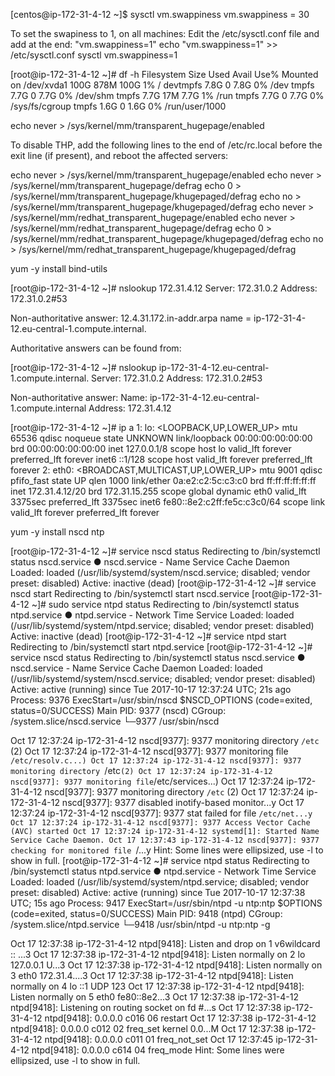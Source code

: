 <!--  Check the swapiness using this command: -->
[centos@ip-172-31-4-12 ~]$ sysctl vm.swappiness
vm.swappiness = 30

To set the swapiness to 1, on all machines:
Edit the /etc/sysctl.conf file and add at the end: "vm.swappiness=1"
echo "vm.swappiness=1" >> /etc/sysctl.conf
sysctl vm.swappiness=1


[root@ip-172-31-4-12 ~]# df -h
Filesystem      Size  Used Avail Use% Mounted on
/dev/xvda1      100G  878M  100G   1% /
devtmpfs        7.8G     0  7.8G   0% /dev
tmpfs           7.7G     0  7.7G   0% /dev/shm
tmpfs           7.7G   17M  7.7G   1% /run
tmpfs           7.7G     0  7.7G   0% /sys/fs/cgroup
tmpfs           1.6G     0  1.6G   0% /run/user/1000




<!--  Disable transparent hugepage support  -->
echo never > /sys/kernel/mm/transparent_hugepage/enabled

To disable THP, add the following lines to the end of /etc/rc.local before the exit line (if present), and reboot the affected servers:

echo never > /sys/kernel/mm/transparent_hugepage/enabled
echo never > /sys/kernel/mm/transparent_hugepage/defrag
echo 0 > /sys/kernel/mm/transparent_hugepage/khugepaged/defrag
echo no > /sys/kernel/mm/transparent_hugepage/khugepaged/defrag
echo never > /sys/kernel/mm/redhat_transparent_hugepage/enabled
echo never > /sys/kernel/mm/redhat_transparent_hugepage/defrag
echo 0 > /sys/kernel/mm/redhat_transparent_hugepage/khugepaged/defrag
echo no > /sys/kernel/mm/redhat_transparent_hugepage/khugepaged/defrag




<!-- Verify DNS and reverse DNS configuration avec nslookup -->
yum -y install bind-utils

[root@ip-172-31-4-12 ~]# nslookup 172.31.4.12
Server:         172.31.0.2
Address:        172.31.0.2#53

Non-authoritative answer:
12.4.31.172.in-addr.arpa        name = ip-172-31-4-12.eu-central-1.compute.internal.

Authoritative answers can be found from:

[root@ip-172-31-4-12 ~]# nslookup ip-172-31-4-12.eu-central-1.compute.internal.
Server:         172.31.0.2
Address:        172.31.0.2#53

Non-authoritative answer:
Name:   ip-172-31-4-12.eu-central-1.compute.internal
Address: 172.31.4.12



<!-- Network interfaces: -->

[root@ip-172-31-4-12 ~]# ip a
1: lo: <LOOPBACK,UP,LOWER_UP> mtu 65536 qdisc noqueue state UNKNOWN
    link/loopback 00:00:00:00:00:00 brd 00:00:00:00:00:00
    inet 127.0.0.1/8 scope host lo
       valid_lft forever preferred_lft forever
    inet6 ::1/128 scope host
       valid_lft forever preferred_lft forever
2: eth0: <BROADCAST,MULTICAST,UP,LOWER_UP> mtu 9001 qdisc pfifo_fast state UP qlen 1000
    link/ether 0a:e2:c2:5c:c3:c0 brd ff:ff:ff:ff:ff:ff
    inet 172.31.4.12/20 brd 172.31.15.255 scope global dynamic eth0
       valid_lft 3375sec preferred_lft 3375sec
    inet6 fe80::8e2:c2ff:fe5c:c3c0/64 scope link
       valid_lft forever preferred_lft forever

	   
<!--  NTP and NSCD services: -->

yum -y install nscd ntp

[root@ip-172-31-4-12 ~]# service nscd status
Redirecting to /bin/systemctl status  nscd.service
● nscd.service - Name Service Cache Daemon
   Loaded: loaded (/usr/lib/systemd/system/nscd.service; disabled; vendor preset: disabled)
   Active: inactive (dead)
[root@ip-172-31-4-12 ~]#  service nscd start
Redirecting to /bin/systemctl start  nscd.service
[root@ip-172-31-4-12 ~]# sudo service ntpd status
Redirecting to /bin/systemctl status  ntpd.service
● ntpd.service - Network Time Service
   Loaded: loaded (/usr/lib/systemd/system/ntpd.service; disabled; vendor preset: disabled)
   Active: inactive (dead)
[root@ip-172-31-4-12 ~]# service ntpd start
Redirecting to /bin/systemctl start  ntpd.service
[root@ip-172-31-4-12 ~]# service nscd status
Redirecting to /bin/systemctl status  nscd.service
● nscd.service - Name Service Cache Daemon
   Loaded: loaded (/usr/lib/systemd/system/nscd.service; disabled; vendor preset: disabled)
   Active: active (running) since Tue 2017-10-17 12:37:24 UTC; 21s ago
  Process: 9376 ExecStart=/usr/sbin/nscd $NSCD_OPTIONS (code=exited, status=0/SUCCESS)
 Main PID: 9377 (nscd)
   CGroup: /system.slice/nscd.service
           └─9377 /usr/sbin/nscd

Oct 17 12:37:24 ip-172-31-4-12 nscd[9377]: 9377 monitoring directory `/etc` (2)
Oct 17 12:37:24 ip-172-31-4-12 nscd[9377]: 9377 monitoring file `/etc/resolv.c...)
Oct 17 12:37:24 ip-172-31-4-12 nscd[9377]: 9377 monitoring directory `/etc` (2)
Oct 17 12:37:24 ip-172-31-4-12 nscd[9377]: 9377 monitoring file `/etc/services...)
Oct 17 12:37:24 ip-172-31-4-12 nscd[9377]: 9377 monitoring directory `/etc` (2)
Oct 17 12:37:24 ip-172-31-4-12 nscd[9377]: 9377 disabled inotify-based monitor...y
Oct 17 12:37:24 ip-172-31-4-12 nscd[9377]: 9377 stat failed for file `/etc/net...y
Oct 17 12:37:24 ip-172-31-4-12 nscd[9377]: 9377 Access Vector Cache (AVC) started
Oct 17 12:37:24 ip-172-31-4-12 systemd[1]: Started Name Service Cache Daemon.
Oct 17 12:37:43 ip-172-31-4-12 nscd[9377]: 9377 checking for monitored file `/...y
Hint: Some lines were ellipsized, use -l to show in full.
[root@ip-172-31-4-12 ~]#  service ntpd status
Redirecting to /bin/systemctl status  ntpd.service
● ntpd.service - Network Time Service
   Loaded: loaded (/usr/lib/systemd/system/ntpd.service; disabled; vendor preset: disabled)
   Active: active (running) since Tue 2017-10-17 12:37:38 UTC; 15s ago
  Process: 9417 ExecStart=/usr/sbin/ntpd -u ntp:ntp $OPTIONS (code=exited, status=0/SUCCESS)
 Main PID: 9418 (ntpd)
   CGroup: /system.slice/ntpd.service
           └─9418 /usr/sbin/ntpd -u ntp:ntp -g

Oct 17 12:37:38 ip-172-31-4-12 ntpd[9418]: Listen and drop on 1 v6wildcard :: ...3
Oct 17 12:37:38 ip-172-31-4-12 ntpd[9418]: Listen normally on 2 lo 127.0.0.1 U...3
Oct 17 12:37:38 ip-172-31-4-12 ntpd[9418]: Listen normally on 3 eth0 172.31.4....3
Oct 17 12:37:38 ip-172-31-4-12 ntpd[9418]: Listen normally on 4 lo ::1 UDP 123
Oct 17 12:37:38 ip-172-31-4-12 ntpd[9418]: Listen normally on 5 eth0 fe80::8e2...3
Oct 17 12:37:38 ip-172-31-4-12 ntpd[9418]: Listening on routing socket on fd #...s
Oct 17 12:37:38 ip-172-31-4-12 ntpd[9418]: 0.0.0.0 c016 06 restart
Oct 17 12:37:38 ip-172-31-4-12 ntpd[9418]: 0.0.0.0 c012 02 freq_set kernel 0.0...M
Oct 17 12:37:38 ip-172-31-4-12 ntpd[9418]: 0.0.0.0 c011 01 freq_not_set
Oct 17 12:37:45 ip-172-31-4-12 ntpd[9418]: 0.0.0.0 c614 04 freq_mode
Hint: Some lines were ellipsized, use -l to show in full.








